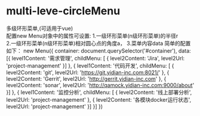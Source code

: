 # multi-leve-circleMenu
多级环形菜单,(可适用于vue)                   
配置new Menu对象中的属性可设置:
1.一级环形菜单(n级环形菜单)的半径r                                                                                                 
2.一级环形菜单(n级环形菜单)相对圆心点的角度a，
3.菜单内容data
简单的配置如下：
new Menu({
      container: document.querySelector('#container'),
      data: [{
        level1Content: '需求管理',
        childMenu: [
          {
            level2Content: 'Jira',
            level2Url: 'project-management'
          }]
      },
      {
        level1Content: '代码开发',
        childMenu: [
          {
            level2Content: 'git',
            level2Url: 'https://git.yidian-inc.com:8021/'
          },
          {
            level2Content: 'Gerrit',
            level2Url: 'http://gerrit.yidian-inc.com'
          },
          {
            level2Content: 'sonar',
            level2Url: 'http://qamock.yidian-inc.com:9000/about'
          }]
      },
      {
        level1Content: '监控分析',
        childMenu: [
          {
            level2Content: '线上部署分析',
            level2Url: 'project-management'
          },
          {
            level2Content: '各模块docker运行状态',
            level2Url: 'project-management'
          }]
      }]
    })
